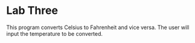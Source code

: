 Lab Three
=========
    
This program converts Celsius to Fahrenheit and vice versa. The user will input the temperature to be converted. 
